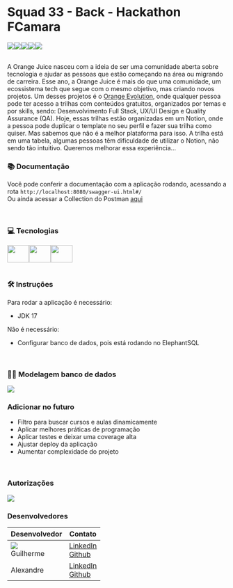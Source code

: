 # Squad 33 - Back - Hackathon FCamara

<div style="display:flex">
  <img src="https://img.shields.io/apm/l/M"/>
  <img src="https://img.shields.io/github/languages/code-size/ojsquad33/projeto-back" />
  <img src="https://img.shields.io/badge/status-concluido-green" />
  <img src="https://img.shields.io/badge/version-1.0-green.svg"/>
  <img src="https://img.shields.io/badge/build-up-green" />
  
</div>

<br/>

A Orange Juice nasceu com a ideia de ser uma comunidade aberta sobre tecnologia e ajudar as pessoas que estão começando na área ou migrando de carreira.
Esse ano, a Orange Juice é mais do que uma comunidade, um ecossistema tech que segue com o mesmo objetivo, mas criando novos projetos.
Um desses projetos é o [Orange Evolution](https://digital.fcamara.com.br/orange-evolution), onde qualquer pessoa pode ter acesso a trilhas com conteúdos gratuitos, organizados por temas e por skills, sendo: Desenvolvimento Full Stack, UX/UI Design e Quality Assurance (QA).
Hoje, essas trilhas estão organizadas em um Notion, onde a pessoa pode duplicar o template no seu perfil e fazer sua trilha como quiser. Mas sabemos que não é a melhor plataforma para isso. A trilha está em uma tabela, algumas pessoas têm dificuldade de utilizar o Notion, não sendo tão intuitivo. Queremos melhorar essa experiência…


### 📚 Documentação
Você pode conferir a documentação com a aplicação rodando, acessando a rota ```http://localhost:8080/swagger-ui.html#/``` <br/>
Ou ainda acessar a Collection do Postman [aqui](https://documenter.getpostman.com/view/23606191/2s8YYJqhns)

<br/>

### 💻 Tecnologias
  <div style="display: flex">
    <img src="https://cdn.jsdelivr.net/gh/devicons/devicon/icons/java/java-original.svg" height="40" width="50"/>
    <img src="https://cdn.jsdelivr.net/gh/devicons/devicon/icons/spring/spring-original.svg" height="40" width="50"/>
    <img src="https://cdn.jsdelivr.net/gh/devicons/devicon/icons/postgresql/postgresql-original.svg" height="40" width="50"/>
  </div>
  
 <br/> 
 
### 🛠 Instruções
Para rodar a aplicação é necessário:
- JDK 17

Não é necessário:
 - Configurar banco de dados, pois está rodando no ElephantSQL
<br/>
 
### 🏦🎲 Modelagem banco de dados

<img src="https://cdn.discordapp.com/attachments/1028712344110514176/1041487833023664238/modelagem.PNG"/>
<br/>

### Adicionar no futuro
- Filtro para buscar cursos e aulas dinamicamente
- Aplicar melhores práticas de programação
- Aplicar testes e deixar uma coverage alta
- Ajustar deploy da aplicação
- Aumentar complexidade do projeto

<br/>

### Autorizações

<img src="https://cdn.discordapp.com/attachments/1028712344110514176/1041880351871598593/auths.PNG"/>

<br/>

### Desenvolvedores

| Desenvolvedor  | Contato   |
| ------- | -------- |
| <img src="https://cdn.discordapp.com/attachments/1028712344110514176/1041491291525095424/eu.PNG"/> <br/>  Guilherme| [LinkedIn](https://www.linkedin.com/in/guilherme-americo/) <br/> [Github](https://github.com/GuiAmerico)    |
| Alexandre   | [LinkedIn](#) <br/> [Github](#)    |
